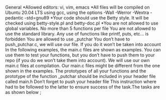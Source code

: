 General
*Allowed editors: vi, vim, emacs
*All files will be compiled on Ubuntu 20.04 LTS using gcc, using the options -Wall -Werror -Wextra -pedantic -std=gnu89
*Your code should use the Betty style. It will be checked using betty-style.pl and betty-doc.pl
*You are not allowed to use global variables.
No more than 5 functions per file
You are not allowed to use the standard library. Any use of functions like printf, puts, etc… is forbidden
You are allowed to use _putchar
You don’t have to push_putchar.c, we will use our file. If you do it won’t be taken into account
In the following examples, the main.c files are shown as examples. You can use them to test your functions, but you don’t have to push them to your repo (if you do we won’t take them into account). We will use our own main.c files at compilation. Our main.c files might be different from the one shown in the examples.
The prototypes of all your functions and the prototype of the function _putchar should be included in your header file called main.h
Don’t forget to push your header file This instruction where had to be followed to the latter to ensure success of the task.The tasks are as shown below ;
